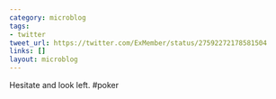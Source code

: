 ```yaml
---
category: microblog
tags:
- twitter
tweet_url: https://twitter.com/ExMember/status/27592272178581504
links: []
layout: microblog
---
```

Hesitate and look left. #poker
